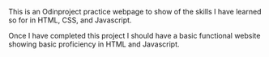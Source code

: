 This is an Odinproject practice webpage to show of the skills I have learned so for in HTML, CSS, and Javascript.

Once I have completed this project I should have a basic functional website showing basic proficiency in HTML and Javascript.